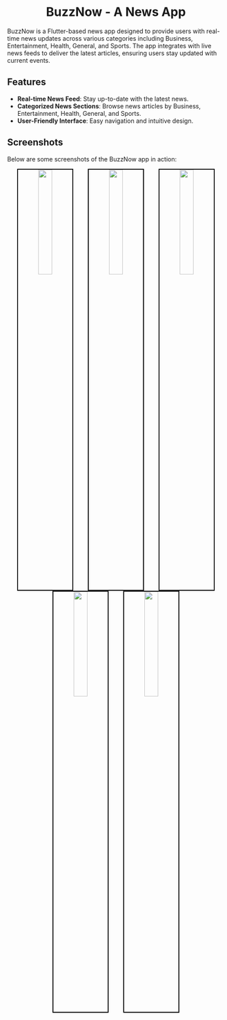 # <div align="center">BuzzNow - A News App</div>

BuzzNow is a Flutter-based news app designed to provide users with real-time news updates across various categories including Business, Entertainment, Health, General, and Sports. The app integrates with live news feeds to deliver the latest articles, ensuring users stay updated with current events.

## Features
- **Real-time News Feed**: Stay up-to-date with the latest news.
- **Categorized News Sections**: Browse news articles by Business, Entertainment, Health, General, and Sports.
- **User-Friendly Interface**: Easy navigation and intuitive design.

## Screenshots
Below are some screenshots of the BuzzNow app in action:

<div align="center">
  <img src="https://github.com/user-attachments/assets/31c86d02-8edf-473a-b12f-4129742aafb4" width="25%" style="margin-right: 30px; border: 2px solid black;">
  <img src="https://github.com/user-attachments/assets/5c5ff931-ec84-4b44-b8c1-e2a8c1a4a1d4" width="25%" style="margin-right: 30px; border: 2px solid black;">
  <img src="https://github.com/user-attachments/assets/526bb7cc-47de-436e-b39a-09a33234eaa5" width="25%" style="border: 2px solid black;">
</div>

<div align="center">
  <img src="https://github.com/user-attachments/assets/b46d76f8-9d02-41a9-8446-c2de8c676bf8" width="25%" style="margin-right: 30px; border: 2px solid black;">
  <img src="https://github.com/user-attachments/assets/dbf47f5d-09dd-4cf7-8dad-f498c2ecfd95" width="25%" style="border: 2px solid black;">
</div>

